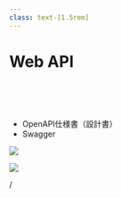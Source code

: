 ```yaml
---
class: text-[1.5rem]
---
```


# Web API

<br>
<br>
<br>

- OpenAPI仕様書（設計書）
- Swagger

<img
  src="open_api.png"
  class="absolute top-[2.5rem] right-[4.5rem] w-5/10"
/>

<img
  src="swagger.svg"
  class="absolute bottom-[2.5rem] left-[3.5rem] w-1/10"
/>

<div
  class="absolute bottom-[1rem] right-[1rem] text-[1rem]"
>
  <SlideCurrentNo /> / <SlidesTotal />
</div>

<!--
Note
-->